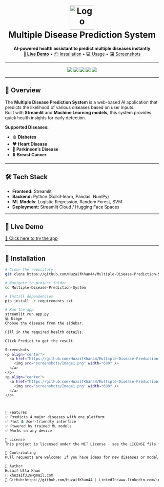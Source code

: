 <h1 align="center">
  <img src="https://l1nq.com/5HI8h" alt="Logo" width="80" height="80">
  <br>
  Multiple Disease Prediction System
</h1>

<p align="center">
  <b>AI-powered health assistant to predict multiple diseases instantly</b>  
  <br>
  <a href="https://your-live-demo-link.com" target="_blank"><strong>🚀 Live Demo</strong></a> • 
  <a href="#installation">📦 Installation</a> •
  <a href="#usage">💻 Usage</a> •
  <a href="#screenshots">🖼 Screenshots</a>
</p>

---

<p align="center">
  <img src="https://img.shields.io/github/stars/HuzaifKhan44/Multiple-Disease-Prediction-System?style=for-the-badge">
  <img src="https://img.shields.io/github/forks/HuzaifKhan44/Multiple-Disease-Prediction-System?style=for-the-badge">
  <img src="https://img.shields.io/github/license/HuzaifKhan44/Multiple-Disease-Prediction-System?style=for-the-badge">
  <img src="https://img.shields.io/badge/Streamlit-1.30.0-FF4B4B?style=for-the-badge&logo=streamlit">
  <img src="https://img.shields.io/badge/Python-3.10-blue?style=for-the-badge&logo=python">
</p>

---

## 📖 Overview
The **Multiple Disease Prediction System** is a web-based AI application that predicts the likelihood of various diseases based on user inputs.  
Built with **Streamlit** and **Machine Learning models**, this system provides quick health insights for early detection.

**Supported Diseases:**
- 🩸 **Diabetes**
- ❤️ **Heart Disease**
- 🧠 **Parkinson’s Disease**
- 🎗 **Breast Cancer**

---

## 🛠 Tech Stack
- **Frontend:** Streamlit  
- **Backend:** Python (Scikit-learn, Pandas, NumPy)  
- **ML Models:** Logistic Regression, Random Forest, SVM  
- **Deployment:** Streamlit Cloud / Hugging Face Spaces  

---

## 🚀 Live Demo
[🔗 Click here to try the app](https://your-live-demo-link.com)  

---

## 📂 Installation

```bash
# Clone the repository
git clone https://github.com/HuzaifKhan44/Multiple-Disease-Prediction-System.git

# Navigate to project folder
cd Multiple-Disease-Prediction-System

# Install dependencies
pip install -r requirements.txt

# Run the app
streamlit run app.py
💻 Usage
Choose the disease from the sidebar.

Fill in the required health details.

Click Predict to get the result.

Screenshots
<p align="center">
  <a href="https://github.com/HuzaifKhan44/Multiple-Disease-Prediction-System/blob/main/screenshots/Image1.png">
    <img src="screenshots/Image1.png" width="600" />
  </a>
</p>
<p align="center">
  <a href="https://github.com/HuzaifKhan44/Multiple-Disease-Prediction-System/blob/main/screenshots/Image2.png">
    <img src="screenshots/Image1.png" width="600" />
  </a>
</p>



📌 Features
✅ Predicts 4 major diseases with one platform
✅ Fast & User-friendly interface
✅ Powered by trained ML models
✅ Works on any device

📜 License
This project is licensed under the MIT License - see the LICENSE file for details.

🤝 Contributing
Pull requests are welcome! If you have ideas for new diseases or model improvements, fork the repo and submit a PR.

👤 Author
Huzaif Ulla Khan
📧 khuzaif319@gmail.com
🔗 GitHub:https://github.com/HuzaifKhan44 | LinkedIn:www.linkedin.com/in/huzaif-ulla-khan
